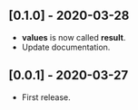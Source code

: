 ## [0.1.0] - 2020-03-28

* **values** is now called **result**.
* Update documentation.

## [0.0.1] - 2020-03-27

* First release.
